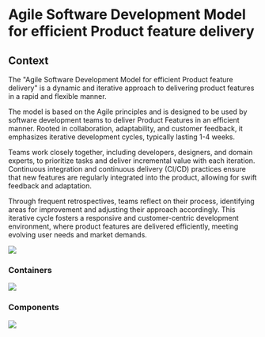 # Agile Software Development Model for efficient Product feature delivery

## Context

The "Agile Software Development Model for efficient Product feature delivery" is a dynamic and iterative approach to 
delivering product features in a rapid and flexible manner.

The model is based on the Agile principles and is designed to be used by software development teams to deliver Product
Features in an efficient manner. Rooted in collaboration, adaptability, and customer feedback, it emphasizes iterative
development cycles, typically lasting 1-4 weeks. 

Teams work closely together, including developers, designers, and domain experts, to prioritize tasks and deliver 
incremental value with each iteration. Continuous integration and continuous delivery (CI/CD) practices ensure that new 
features are regularly integrated into the product, allowing for swift feedback and adaptation.

Through frequent retrospectives, teams reflect on their process, identifying areas for improvement and
adjusting their approach accordingly. This iterative cycle fosters a responsive and customer-centric development
environment, where product features are delivered efficiently, meeting evolving user needs and market demands.

![](embed:Context)

### Containers

![](embed:Containers)

### Components

![](embed:Components)